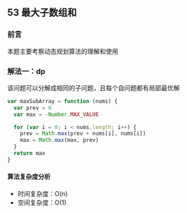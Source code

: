 ## 53 最大子数组和

### 前言
本题主要考察动态规划算法的理解和使用


### 解法一：dp
该问题可以分解成相同的子问题，且每个自问题都有局部最优解

```js
var maxSubArray = function (nums) {
  var prev = 0
  var max = -Number.MAX_VALUE

  for (var i = 0; i < nums.length; i++) {
    prev = Math.max(prev + nums[i], nums[i])
    max = Math.max(max, prev)
  }
  return max
}
```

#### 算法复杂度分析
- 时间复杂度：O(n)
- 空间复杂度：O(1) 
&nbsp;
    